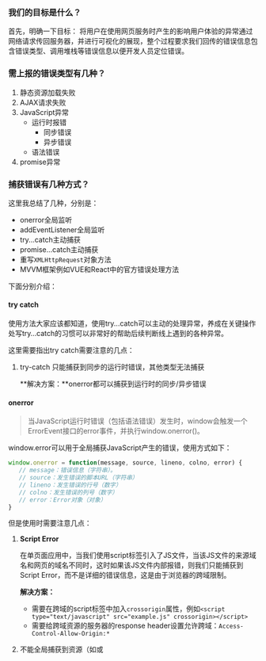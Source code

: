 ### 我们的目标是什么？
首先，明确一下目标：
将用户在使用网页服务时产生的影响用户体验的异常通过网络请求传回服务器，并进行可视化的展现，整个过程要求我们回传的错误信息包含错误类型、调用堆栈等错误信息以便开发人员定位错误。

### 需上报的错误类型有几种？
1. 静态资源加载失败
2. AJAX请求失败
3. JavaScript异常
    - 运行时报错
      - 同步错误
      - 异步错误
    - 语法错误
4. promise异常

### 捕获错误有几种方式？
这里我总结了几种，分别是：

- onerror全局监听
- addEventListener全局监听
- try...catch主动捕获
- promise...catch主动捕获
- 重写`XMLHttpRequest`对象方法
- MVVM框架例如VUE和React中的官方错误处理方法

下面分别介绍：

#### try catch

使用方法大家应该都知道，使用try...catch可以主动的处理异常，养成在关键操作处写try…catch的习惯可以非常好的帮助后续判断线上遇到的各种异常。

这里需要指出try catch需要注意的几点：

1. try-catch 只能捕获到同步的运行时错误，其他类型无法捕获

   **解决方案：**onerror都可以捕获到运行时的同步/异步错误

#### onerror
>当JavaScript运行时错误（包括语法错误）发生时，window会触发一个ErrorEvent接口的error事件，并执行window.onerror()。

window.error可以用于全局捕获JavaScript产生的错误，使用方式如下：

```javascript
window.onerror = function(message, source, lineno, colno, error) { 
   // message：错误信息（字符串）。
   // source：发生错误的脚本URL（字符串）
   // lineno：发生错误的行号（数字）
   // colno：发生错误的列号（数字）
   // error：Error对象（对象）
}
```

但是使用时需要注意几点：

1. **Script Error** 

   在单页面应用中，当我们使用script标签引入了JS文件，当该JS文件的来源域名和网页的域名不同时，这时如果该JS文件内部报错，则我们只能捕获到Script Error，而不是详细的错误信息，这是由于浏览器的跨域限制。

   **解决方案：**

    - 需要在跨域的script标签中加入`crossorigin`属性，例如`<script type="text/javascript" src="example.js" crossorigin></script>`
    - 需要给跨域资源的服务器的response header设置允许跨域：`Access-Control-Allow-Origin:*`

2. 不能全局捕获到资源（如<img>或<script>）的加载失败

   **解决方案：**使用`window.addEventListener`捕获。

3. onerror无法捕获语法错误

4. onerror最好写在所有 JS 脚本的前面，否则有可能捕获不到错误

#### addEventListener

> 当一项资源（如<img>或<script>）加载失败，加载资源的元素会触发一个Event接口的error事件，并执行该元素上的onerror()处理函数。这些error事件不会向上冒泡到window，不过（至少在Firefox中）能被单一的window.addEventListener捕获。

使用方式如下：

```javascript
window.addEventListener('error', (error) => {
  console.log(error);
}, true)
```

`window.addEventListener`在运行时错误和资源加载错误时返回的错误对象不同，可以参考下面两图：

运行时错误：

![](https://ricardocao-biker.github.io/IMGS/err2.jpg)

资源加载错误：

![](https://ricardocao-biker.github.io/IMGS/err3.jpg)

使用时需要注意的点：

1. 不同浏览器下返回的error对象可能不同，需要注意兼容处理。
2. 需要注意避免addEventListener重复监听。

#### promise catch

在promise中使用catch可以非常方便的捕获到异步error，使用方法大家也应该都了解了。

这里说一下需要注意的点:

1. 没有写catch的Promise中抛出的错误无法被onerror 或 try-catch捕获到，所以我们务必要在Promise中不要忘记写catch处理抛出的异常。

   **解决方案：**为了防止有漏掉的Promise异常，建议在全局增加一个对`unhandledrejection`的监听，用来全局监听Uncaught Promise Error。使用方式：

   ```javascript
   window.addEventListener("unhandledrejection", function(e){ 
   	console.log(e);
   });
   ```

### 重写`XMLHttpRequest`对象的方法

该方法主要针对AJAX请求异常,附上参考代码：

```javascript
function () {
        var _self = this;

        // 重写 open
        XMLHttpRequest.prototype.open = function(){
            // 先在此处取得请求的url、method
            _self.reqUrl = arguments[1];
            _self.reqMethod = arguments[0];
            // 在调用原生 open 实现重写
            _self.xhrOpen.apply(this, arguments);
        }

        // 重写 send
        XMLHttpRequest.prototype.send = function () {
            // 记录xhr
            var xhrmsg = {
                'url': _self.reqUrl,
                'type': _self.reqMethod,
                // 此处可以取得 ajax 的请求参数
                'data': arguments[0] || {}
            }

            this.addEventListener('readystatechange', function () {
                if (this.readyState === 4) {
                    // 此处可以取得一些响应信息
                    // 响应信息
                    xhrmsg['res'] = this.response;
                    xhrmsg['status'] = this.status;
                    this.status >= 200 && this.status < 400 ?
                        xhrmsg['level'] = 'success' : xhrmsg['level'] = 'error';
                    xhrArray.push(xhrmsg);
                }
            });

            _self.xhrSend.apply(this, arguments);
        }
    }
```

#### MVVM框架提供的错误处理钩子

VUE和React都分别提供了对应的错误处理钩子，由于笔者使用VUE多一些，这里介绍一下VUE的错误处理：

**VUE官方文档介绍：**

> 指定组件的渲染和观察期间未捕获错误的处理函数。这个处理函数被调用时，可获取错误信息和 Vue 实例。
>
> > 从 2.2.0 起，这个钩子也会捕获组件生命周期钩子里的错误。同样的，当这个钩子是 `undefined` 时，被捕获的错误会通过 `console.error` 输出而避免应用崩溃。
>
> > 从 2.4.0 起这个钩子也会捕获 Vue 自定义事件处理函数内部的错误了。

下面我们看一下实际情况：

```javascript
<template>
	<div @click="clickerror">error</div>
</template>

export default {
  mounted() {
    this.mounterror();
  },
  methods: {
    mounterror() {
    	throw new Error("抛出mount错误");
    },
    clickerror() {
		throw new Error("抛出click错误");
    }
  }
};
```

```javascript
Vue.config.errorHandler = (err, vm, info) => {
  console.error('通过vue errorHandler捕获的错误');
  console.error(err);
  console.error(vm);
  console.error(info);
}
```

![](https://ricardocao-biker.github.io/IMGS/err1.jpg)

可以看到生命周期钩子里的错误是可以被errorHandler捕获到，但是当我们主动点击div触发clickerror时，这时错误并没有被errorHandler捕获到，所以需要注意的是，errorHandler方法目前还捕获不到绑定事件触发的异常。

**解决方案**：使用window.onerror

```javascript
window.onerror = function (message, source, lineno, colno, error) {
  console.error('通过onerror捕获到的错误');
  console.error(message);
  console.error(source);
  console.error(lineno);
  console.error(colno);
  console.error(error);
}
```

在MVVM框架中使用onerror监听全局异常会发现并不能捕获到绑定事件的详细错误信息，只会输出Script Error，

![](https://ricardocao-biker.github.io/IMGS/err5.jpg)

这时我们可以尝试进入webpack配置，设置`devtool:"source-map"`,这时在控制台再次打印可以看见成功捕获到绑定事件的错误。

![](http://www.ricofishing.com/img/err4.jpg)

### 错误上报

两种主流上报方式：

1. 通过Ajax发送数据

   因为Ajax请求本身也有可能会发生异常，而且有可能会引发跨域问题，一般情况下更推荐使用动态创建img标签的形式进行上报。

2. 动态创建 img 标签的形式

`new Image().src = reportUrl + '?msg=' + msg;`

